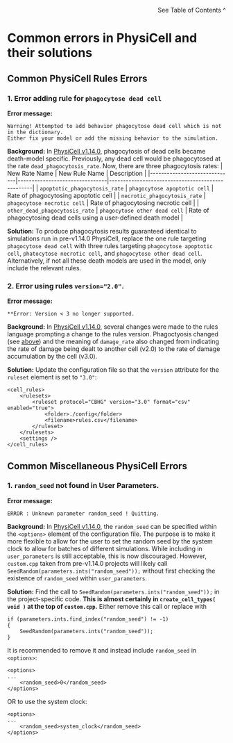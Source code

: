 <p align="right">See Table of Contents ^</p>

# Common errors in PhysiCell and their solutions

## Common PhysiCell Rules Errors 

### 1. Error adding rule for `phagocytose dead cell` <a name="phagocytose-dead-cell-error"></a>
__Error message:__
```
Warning! Attempted to add behavior phagocytose dead cell which is not in the dictionary.
Either fix your model or add the missing behavior to the simulation.
```
__Background:__
In [PhysiCell v1.14.0](https://github.com/MathCancer/PhysiCell/releases/tag/1.14.0), phagocytosis of dead cells became death-model specific.
Previously, any dead cell would be phagocytosed at the rate `dead_phagocytosis_rate`.
Now, there are three phagocytosis rates:
| New Rate Name                | New Rule Name                  | Description                                      |
|------------------------------|--------------------------------|--------------------------------------------------|
| `apoptotic_phagocytosis_rate` | `phagocytose apoptotic cell` | Rate of phagocytosing apoptotic cell |
| `necrotic_phagocytosis_rate` | `phagocytose necrotic cell` | Rate of phagocytosing necrotic cell |
| `other_dead_phagocytosis_rate` | `phagocytose other dead cell` | Rate of phagocytosing dead cells using a user-defined death model |

__Solution:__ 
To produce phagocytosis results guaranteed identical to simulations run in pre-v1.14.0 PhysiCell, replace the one rule targeting `phagocytose dead cell` with three rules targeting `phagocytose apoptotic cell`, `phatocytose necrotic cell`, and `phagocytose other dead cell`.
Alternatively, if not all these death models are used in the model, only include the relevant rules.

### 2. Error using rules `version="2.0"`.
__Error message:__
```
**Error: Version < 3 no longer supported.
```
__Background:__
In [PhysiCell v1.14.0](https://github.com/MathCancer/PhysiCell/releases/tag/1.14.0), several changes were made to the rules language prompting a change to the rules version.
Phagoctyosis changed (see [above](#phagocytose-dead-cell-error)) and the meaning of `damage_rate` also changed from indicating the rate of damage being dealt to another cell (v2.0) to the rate of damage accumulation by the cell (v3.0).

__Solution:__
Update the configuration file so that the `version` attribute for the `ruleset` element is set to `"3.0"`:
```
<cell_rules>
    <rulesets>
        <ruleset protocol="CBHG" version="3.0" format="csv" enabled="true">
            <folder>./config</folder>
            <filename>rules.csv</filename>
        </ruleset>
    </rulesets>
    <settings />
</cell_rules>
```

## Common Miscellaneous PhysiCell Errors

### 1. `random_seed` not found in User Parameters.
__Error message:__
```
ERROR : Unknown parameter random_seed ! Quitting.
```
__Background:__
In [PhysiCell v1.14.0](https://github.com/MathCancer/PhysiCell/releases/tag/1.14.0), the `random_seed` can be specified within the `<options>` element of the configuration file.
The purpose is to make it more flexible to allow for the user to set the random seed by the system clock to allow for batches of different simulations.
While including in `user_parameters` is still acceptable, this is now discouraged.
However, `custom.cpp` taken from pre-v1.14.0 projects will likely call `SeedRandom(parameters.ints("random_seed"));` without first checking the existence of `random_seed` within `user_parameters`.

__Solution:__ 
Find the call to `SeedRandom(parameters.ints("random_seed"));` in the project-specific code.
__This is almost certainly in `create_cell_types( void )` at the top of `custom.cpp`.__
Either remove this call or replace with
```
if (parameters.ints.find_index("random_seed") != -1)
{
    SeedRandom(parameters.ints("random_seed"));
}
```
It is recommended to remove it and instead include `random_seed` in `<options>`:
```
<options>
...
    <random_seed>0</random_seed>
</options>
```
OR to use the system clock:
```
<options>
...
    <random_seed>system_clock</random_seed>
</options>
```
